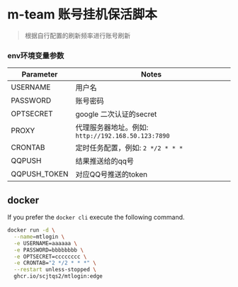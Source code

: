 # m-team 账号挂机保活脚本

> 根据自行配置的刷新频率进行账号刷新
>

### env环境变量参数

| Parameter    | Notes                                    |
|--------------|------------------------------------------|
| USERNAME     | 用户名                                      |
| PASSWORD     | 账号密码                                     |
| OPTSECRET    | google 二次认证的secret                       |
| PROXY        | 代理服务器地址。例如: `http://192.168.50.123:7890` |
| CRONTAB      | 定时任务配置，例如: `2 */2 * * *`                 |
| QQPUSH       | 结果推送给的qq号                                |
| QQPUSH_TOKEN | 对应QQ号推送的token                            |

## docker

If you prefer the `docker cli` execute the following command.

```bash
docker run -d \
  --name=mtlogin \
  -e USERNAME=aaaaaa \
  -e PASSWORD=bbbbbbbb \
  -e OPTSECRET=cccccccc \
  -e CRONTAB="2 */2 * * *" \
  --restart unless-stopped \
  ghcr.io/scjtqs2/mtlogin:edge
```